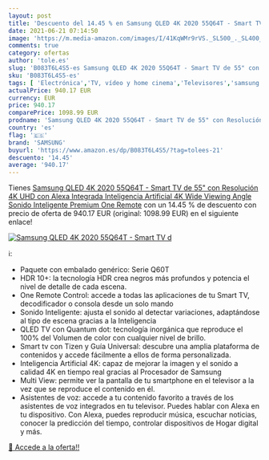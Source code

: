 ```yaml
---
layout: post
title: 'Descuento del 14.45 % en Samsung QLED 4K 2020 55Q64T - Smart TV d'
date: 2021-06-21 07:14:50
image: 'https://m.media-amazon.com/images/I/41KqWMr9rVS._SL500_._SL400_.jpg'
comments: true
category: ofertas
author: 'tole.es'
slug: 'B083T6L4S5-es Samsung QLED 4K 2020 55Q64T - Smart TV de 55" con...'
sku: 'B083T6L4S5-es'
tags: [ 'Electrónica','TV, vídeo y home cinema','Televisores','samsung','smart','tv', ]
actualPrice: 940.17 EUR
currency: EUR
price: 940.17
comparePrice: 1098.99 EUR
prodname: 'Samsung QLED 4K 2020 55Q64T - Smart TV de 55" con Resolución 4K UHD  con Alexa Integrada  Inteligencia Artificial 4K Wide Viewing Angle  Sonido Inteligente  Premium One Remote'
country: 'es'
flag: '🇪🇸'
brand: 'SAMSUNG'
buyurl: 'https://www.amazon.es/dp/B083T6L4S5/?tag=tolees-21'
descuento: '14.45'
average: '940.17'
---
```


Tienes [Samsung QLED 4K 2020 55Q64T - Smart TV de 55" con Resolución 4K UHD  con Alexa Integrada  Inteligencia Artificial 4K Wide Viewing Angle  Sonido Inteligente  Premium One Remote](https://www.amazon.es/dp/B083T6L4S5/?tag=tolees-21) con un 14.45 % de descuento con precio de oferta de 940.17 EUR (original: 1098.99 EUR) en el siguiente enlace!

[![Samsung QLED 4K 2020 55Q64T - Smart TV d](https://m.media-amazon.com/images/I/41KqWMr9rVS._SL500_._SL400_.jpg)](https://www.amazon.es/dp/B083T6L4S5/?tag=tolees-21)

ℹ️:

- Paquete con embalado genérico: Serie Q60T
- HDR 10+: la tecnología HDR crea negros más profundos y potencia el nivel de detalle de cada escena.
- One Remote Control: accede a todas las aplicaciones de tu Smart TV, decodificador o consola desde un solo mando
- Sonido Inteligente: ajusta el sonido al detectar variaciones, adaptándose al tipo de escena gracias a la Inteligencia
- QLED TV con Quantum dot: tecnología inorgánica que reproduce el 100% del Volumen de color con cualquier nivel de brillo.
- Smart tv con Tizen y Guía Universal: descubre una amplia plataforma de contenidos y accede fácilmente a ellos de forma personalizada.
- Inteligencia Artificial 4K: capaz de mejorar la imagen y el sonido a calidad 4K en tiempo real gracias al Procesador de Samsung
- Multi View: permite ver la pantalla de tu smartphone en el televisor a la vez que se reproduce el contenido en él.
- Asistentes de voz: accede a tu contenido favorito a través de los asistentes de voz integrados en tu televisor. Puedes hablar con Alexa en tu dispositivo. Con Alexa, puedes reproducir música, escuchar noticias, conocer la predicción del tiempo, controlar dispositivos de Hogar digital y más.

[🛒 Accede a la oferta!!](https://www.amazon.es/dp/B083T6L4S5/?tag=tolees-21)
